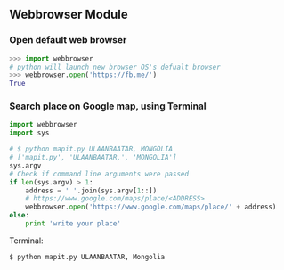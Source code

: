 ## Webbrowser Module

### Open default web browser
```python
>>> import webbrowser
# python will launch new browser OS's defualt browser
>>> webbrowser.open('https://fb.me/')
True
```

### Search place on Google map, using Terminal
```python
import webbrowser
import sys

# $ python mapit.py ULAANBAATAR, MONGOLIA
# ['mapit.py', 'ULAANBAATAR,', 'MONGOLIA']
sys.argv
# Check if command line arguments were passed
if len(sys.argv) > 1:
    address = ' '.join(sys.argv[1::])
    # https://www.google.com/maps/place/<ADDRESS>
    webbrowser.open('https://www.google.com/maps/place/' + address)
else:
    print 'write your place'

```

Terminal:
```sh
$ python mapit.py ULAANBAATAR, Mongolia
```

